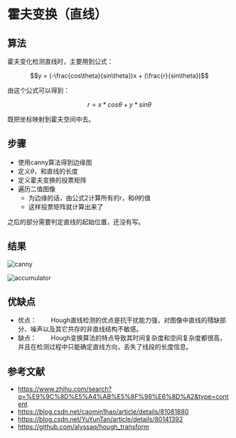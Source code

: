 # 霍夫变换（直线）

## 算法

霍夫变化检测直线时，主要用到公式：

$$y = (-\frac{cos\theta}{sin\theta})x + (\frac{r}{sin\theta})$$

由这个公式可以得到：

$$r = x*cos\theta + y*sin\theta$$

既把坐标映射到霍夫空间中去。

## 步骤

- 使用canny算法得到边缘图
- 定义$\theta$，和直线的长度
- 定义霍夫变换的投票矩阵
- 遍历二值图像
  - 为边缘的话，由公式2计算所有的r，和$\theta$的值
  - 这样投票矩阵就计算出来了

之后的部分需要判定直线的起始位置，还没有写。

## 结果

![canny](https://github.com/wangchau/working/blob/master/图像处理/houghTransform/pic/canny.jpg?raw=true)

![accumulator](https://github.com/wangchau/working/blob/master/图像处理/houghTransform/pic/accumulator.jpg?raw=true)

## 优缺点

- 优点：
  　　Hough直线检测的优点是抗干扰能力强，对图像中直线的殘缺部分、噪声以及其它共存的非直线结构不敏感。
- 缺点：
  　　Hough变换算法的特点导致其时间复杂度和空间复杂度都很高，并且在检测过程中只能确定直线方向，丢失了线段的长度信息。

## 参考文献

- <https://www.zhihu.com/search?q=%E9%9C%8D%E5%A4%AB%E5%8F%98%E6%8D%A2&type=content>
- <https://blog.csdn.net/caomin1hao/article/details/81081880>
- <https://blog.csdn.net/YuYunTan/article/details/80141392>
- <https://github.com/alyssaq/hough_transform>